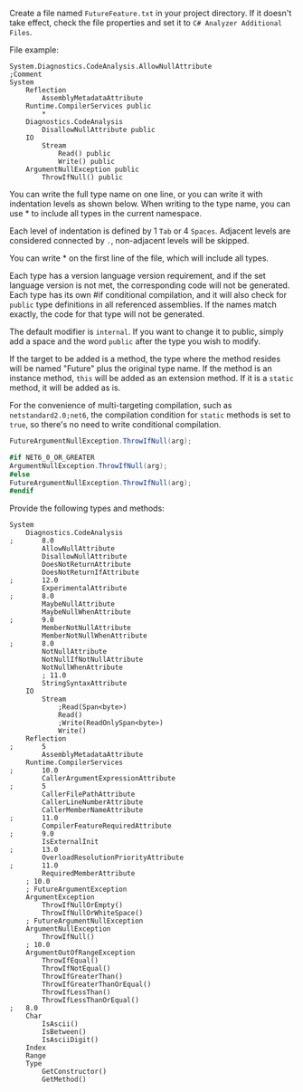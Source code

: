 ﻿Create a file named `FutureFeature.txt` in your project directory. If it doesn't take effect, check the file properties and set it to `C# Analyzer Additional Files`.

File example:
```
System.Diagnostics.CodeAnalysis.AllowNullAttribute
;Comment
System
    Reflection
        AssemblyMetadataAttribute
    Runtime.CompilerServices public
        * 
    Diagnostics.CodeAnalysis
        DisallowNullAttribute public
    IO
        Stream
            Read() public
            Write() public
    ArgumentNullException public
        ThrowIfNull() public
```
You can write the full type name on one line, or you can write it with indentation levels as shown below. When writing to the type name, you can use * to include all types in the current namespace.

Each level of indentation is defined by 1 `Tab` or 4 `Spaces`. Adjacent levels are considered connected by `.`, non-adjacent levels will be skipped.

You can write * on the first line of the file, which will include all types.

Each type has a version language version requirement, and if the set language version is not met, the corresponding code will not be generated. Each type has its own #if conditional compilation, and it will also check for `public` type definitions in all referenced assemblies. If the names match exactly, the code for that type will not be generated.

The default modifier is `internal`. If you want to change it to public, simply add a space and the word `public` after the type you wish to modify.

If the target to be added is a method, the type where the method resides will be named "Future" plus the original type name. If the method is an instance method, `this` will be added as an extension method. If it is a `static` method, it will be added as is.

For the convenience of multi-targeting compilation, such as `netstandard2.0;net6`, the compilation condition for `static` methods is set to `true`, so there's no need to write conditional compilation.
```csharp
FutureArgumentNullException.ThrowIfNull(arg);

#if NET6_0_OR_GREATER
ArgumentNullException.ThrowIfNull(arg);
#else
FutureArgumentNullException.ThrowIfNull(arg);
#endif
```

Provide the following types and methods:
```
System
    Diagnostics.CodeAnalysis
;       8.0
        AllowNullAttribute
        DisallowNullAttribute
        DoesNotReturnAttribute
        DoesNotReturnIfAttribute
;       12.0
        ExperimentalAttribute
;       8.0
        MaybeNullAttribute
        MaybeNullWhenAttribute
;       9.0
        MemberNotNullAttribute
        MemberNotNullWhenAttribute
;       8.0
        NotNullAttribute
        NotNullIfNotNullAttribute
        NotNullWhenAttribute
        ; 11.0
        StringSyntaxAttribute
    IO
        Stream
            ;Read(Span<byte>)
            Read()
            ;Write(ReadOnlySpan<byte>)
            Write()
    Reflection
;       5
        AssemblyMetadataAttribute
    Runtime.CompilerServices
;       10.0
        CallerArgumentExpressionAttribute
;       5
        CallerFilePathAttribute
        CallerLineNumberAttribute
        CallerMemberNameAttribute
;       11.0
        CompilerFeatureRequiredAttribute
;       9.0
        IsExternalInit
;       13.0
        OverloadResolutionPriorityAttribute
;       11.0
        RequiredMemberAttribute
    ; 10.0
    ; FutureArgumentException
    ArgumentException
        ThrowIfNullOrEmpty()
        ThrowIfNullOrWhiteSpace()
    ; FutureArgumentNullException
    ArgumentNullException
        ThrowIfNull()
    ; 10.0
    ArgumentOutOfRangeException
        ThrowIfEqual()
        ThrowIfNotEqual()
        ThrowIfGreaterThan()
        ThrowIfGreaterThanOrEqual()
        ThrowIfLessThan()
        ThrowIfLessThanOrEqual()
;   8.0
    Char
        IsAscii()
        IsBetween()
        IsAsciiDigit()
    Index
    Range
    Type
        GetConstructor()
        GetMethod()
```